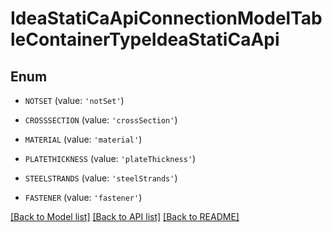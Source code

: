 # IdeaStatiCaApiConnectionModelTableContainerTypeIdeaStatiCaApi


## Enum

* `NOTSET` (value: `'notSet'`)

* `CROSSSECTION` (value: `'crossSection'`)

* `MATERIAL` (value: `'material'`)

* `PLATETHICKNESS` (value: `'plateThickness'`)

* `STEELSTRANDS` (value: `'steelStrands'`)

* `FASTENER` (value: `'fastener'`)

[[Back to Model list]](../README.md#documentation-for-models) [[Back to API list]](../README.md#documentation-for-api-endpoints) [[Back to README]](../README.md)


